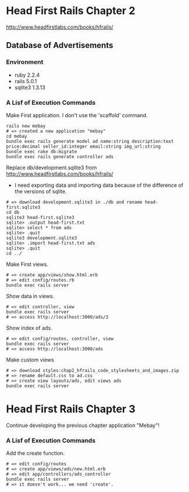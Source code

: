 # Head First Rails Chapter 2
http://www.headfirstlabs.com/books/hfrails/
## Database of Advertisements
### Environment
- ruby 2.2.4
- rails 5.0.1
- sqlite3 1.3.13

### A Lisf of Execution Commands
Make First application.
I don't use the 'scaffold' command.
```
rails new mebay
# => created a new application "mebay"
cd mebay
bundle exec rails generate model ad name:string description:text price:decimal seller_id:integer email:string img_url:string
bundle exec rake db:migrate
bundle exec rails generate controller ads
```

Replace db/development.sqlite3 from http://www.headfirstlabs.com/books/hfrails/
- I need exporting data and importing data because of the difference of the versions of sqlite.

```
# => download development.sqlite3 in ./db and rename head-first.sqlite3
cd db
sqlite3 head-first.sqlite3
sqlite> .output head-first.txt
sqlite> select * from ads
sqlite> .quit
sqlite3 development.sqlite3
sqlite> .import head-first.txt ads
sqlite> .quit
cd ../
```

Make First views.
```
# => create app/views/show.html.erb
# => edit config/routes.rb
bundle exec rails server
```

Show data in views.
```
# => edit controller, view
bundle exec rails server
# => access http://localhost:3000/ads/3
```

Show index of ads.
```
# => edit config/routes, controller, view
bundle exec rails server
# => access http://localhost:3000/ads
```

Make custom views
```
# => download styles:chap2_hfrails_code_stylesheets_and_images.zip
# => rename default.css to ad.css
# => create view layouts/ads, edit views ads
bundle exec rails server
```

# Head First Rails Chapter 3
Continue developing the previous chapter application "Mebay"!

### A Lisf of Execution Commands
Add the create function.
```
# => edit config/routes
# => create app/views/ads/new.html.erb
# => edit app/controllers/ads_controller
bundle exec rails server
# => it doesn't work... we need 'create'.
```
